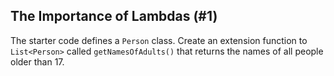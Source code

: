 ## The Importance of Lambdas (#1)

The starter code defines a `Person` class. Create an extension function to
`List<Person>` called `getNamesOfAdults()` that returns the names of all
people older than 17.
